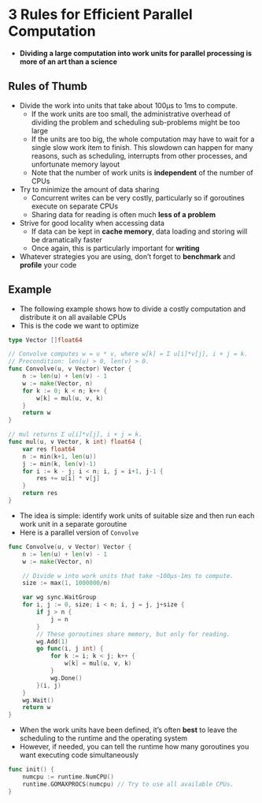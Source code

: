 # 3 Rules for Efficient Parallel Computation

* **Dividing a large computation into work units for parallel processing is more of an art than a science**

## Rules of Thumb

* Divide the work into units that take about 100μs to 1ms to compute.
  - If the work units are too small, the administrative overhead of dividing the problem and scheduling sub-problems might be too large
  - If the units are too big, the whole computation may have to wait for a single slow work item to finish. This slowdown can happen for many reasons, such as scheduling, interrupts from other processes, and unfortunate memory layout
  - Note that the number of work units is **independent** of the number of CPUs
* Try to minimize the amount of data sharing
  - Concurrent writes can be very costly, particularly so if goroutines execute on separate CPUs
  - Sharing data for reading is often much **less of a problem**
* Strive for good locality when accessing data
  - If data can be kept in **cache memory**, data loading and storing will be dramatically faster
  - Once again, this is particularly important for **writing**
* Whatever strategies you are using, don’t forget to **benchmark** and **profile** your code

## Example

* The following example shows how to divide a costly computation and distribute it on all available CPUs
* This is the code we want to optimize

```go
type Vector []float64

// Convolve computes w = u * v, where w[k] = Σ u[i]*v[j], i + j = k.
// Precondition: len(u) > 0, len(v) > 0.
func Convolve(u, v Vector) Vector {
    n := len(u) + len(v) - 1
    w := make(Vector, n)
    for k := 0; k < n; k++ {
        w[k] = mul(u, v, k)
    }
    return w
}

// mul returns Σ u[i]*v[j], i + j = k.
func mul(u, v Vector, k int) float64 {
    var res float64
    n := min(k+1, len(u))
    j := min(k, len(v)-1)
    for i := k - j; i < n; i, j = i+1, j-1 {
        res += u[i] * v[j]
    }
    return res
}
```

* The idea is simple: identify work units of suitable size and then run each work unit in a separate goroutine
* Here is a parallel version of `Convolve`

```go
func Convolve(u, v Vector) Vector {
    n := len(u) + len(v) - 1
    w := make(Vector, n)

    // Divide w into work units that take ~100μs-1ms to compute.
    size := max(1, 1000000/n)

    var wg sync.WaitGroup
    for i, j := 0, size; i < n; i, j = j, j+size {
        if j > n {
            j = n
        }
        // These goroutines share memory, but only for reading.
        wg.Add(1)
        go func(i, j int) {
            for k := i; k < j; k++ {
                w[k] = mul(u, v, k)
            }
            wg.Done()
        }(i, j)
    }
    wg.Wait()
    return w
}
```

* When the work units have been defined, it’s often **best** to leave the scheduling to the runtime and the operating system
* However, if needed, you can tell the runtime how many goroutines you want executing code simultaneously

```go
func init() {
    numcpu := runtime.NumCPU()
    runtime.GOMAXPROCS(numcpu) // Try to use all available CPUs.
}
```
